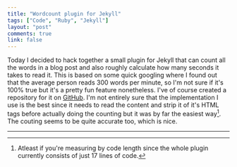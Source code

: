 ```yaml
---
title: "Wordcount plugin for Jekyll"
tags: ["Code", "Ruby", "Jekyll"]
layout: "post"
comments: true
link: false
---
```


Today I decided to hack together a small plugin for Jekyll that can count all the words in a blog post and also roughly calculate how many seconds it takes to read it. This is based on some quick googling where I found out that the average person reads 300 words per minute, so I'm not sure if it's 100% true but it's a pretty fun feature nonetheless. I've of course created a repository for it on [GitHub](https://github.com/gummesson/jekyll-wordcount). I'm not entirely sure that the implementation I use is the best since it needs to read the content and strip it of it's HTML tags before actually doing the counting but it was by far the easiest way[^20130131-1]. The couting seems to be quite accurate too, which is nice.

* * *

[^20130131-1]: Atleast if you're measuring by code length since the whole plugin currently consists of just 17 lines of code.
